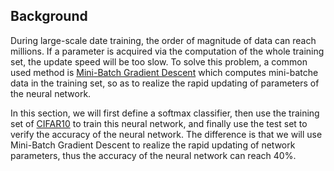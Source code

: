 ﻿## Background

During large-scale date training, the order of magnitude of data can reach millions. If a parameter is acquired via the computation of the whole training set, the update speed will be too slow. To solve this problem, a common used method is [Mini-Batch Gradient Descent](https://en.wikipedia.org/wiki/Stochastic_gradient_descent) which computes mini-batche data in the training set, so as to realize the rapid updating of parameters of the neural network.

In this section, we will first define a softmax classifier, then use the training set of [CIFAR10](https://www.cs.toronto.edu/~kriz/cifar.html) to train this neural network, and finally use the test set to verify the accuracy of the neural network. The difference is that we will use Mini-Batch Gradient Descent to realize the rapid updating of network parameters, thus the accuracy of the neural network can reach 40%.